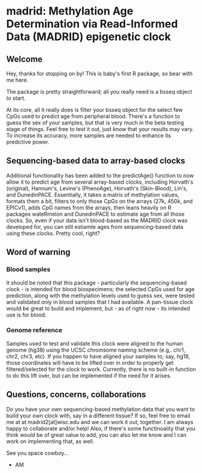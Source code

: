 # madrid: Methylation Age Determination via Read-Informed Data (MADRID) epigenetic clock

## Welcome
Hey, thanks for stopping on by! This is baby's first R package, so bear with me here.

The package is pretty straightforward; all you really need is a bsseq object to start.

At its core, all it really does is filter your bsseq object for the select few CpGs used to predict age from peripheral blood. There's a function to guess the sex of your samples, but that is very much in the beta testing stage of things. Feel free to test it out, just know that your results may vary. To increase its accuracy, more samples are needed to enhance its predictive power.

## Sequencing-based data to array-based clocks

Additional functionality has been added to the predictAge() function to now allow it to predict age from several array-based clocks, including Horvath's (original), Hannum's, Levine's (PhenoAge), Horvath's (Skin-Blood), Lin's, and DunedinPACE. Essentially, it takes a matrix of methylation values, formats them a bit, filters to only those CpGs on the arrays (27k, 450k, and EPICv1), adds CpG names from the arrays, then leans heavily on R packages wateRmelon and DunedinPACE to estimate age from all those clocks. So, even if your data isn't blood-based as the MADRID clock was developed for, you can still estiamte ages from sequencing-based data using these clocks. Pretty cool, right?

## Word of warning

### Blood samples
It should be noted that this package - particularly the sequencing-based clock - is intended for blood biospecimens; the selected CpGs used for age prediction, along with the methylation levels used to guess sex, were tested and validated only in blood samples that I had available. A pan-tissue clock would be great to build and implement, but - as of right now - its intended use is for blood. 

### Genome reference
Samples used to test and validate this clock were aligned to the human genome (hg38) using the UCSC chromsome naming scheme (e.g,. chr1, chr2, chr3, etc). If you happen to have aligned your samples to, say, hg19, those coordinates will have to be lifted over in order to properly get filtered/selected for the clock to work. Currently, there is no built-in function to do this lift over, but can be implemented if the need for it arises. 

## Questions, concerns, collaborations
Do you have your own sequencing-based methylation data that you want to build your own clock with, say in a different tissue? If so, feel free to email me at at madrid2[at]wisc.edu and we can work it out, together. I am always happy to collaborate and/or help! Also, if there's some functinoality that you think would be of great value to add, you can also let me know and I can work on implementing that, as well.

See you space cowboy...
- AM
